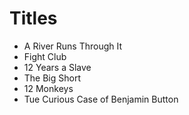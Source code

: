 # Titles

- A River Runs Through It
- Fight Club
- 12 Years a Slave
- The Big Short
- 12 Monkeys
- Tue Curious Case of Benjamin Button
